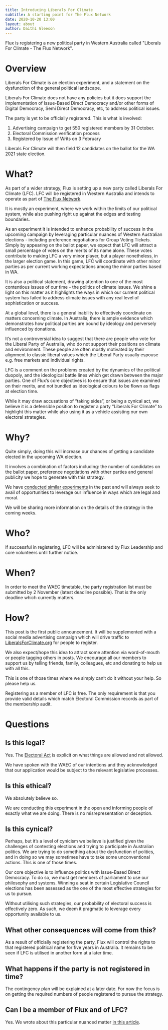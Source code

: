 ```yaml
---
title: Introducing Liberals For Climate
subtitle: A starting point for The Flux Network
date: 2020-10-20 13:00
layout: about
author: Daithí Gleeson
---
```


Flux is registering a new political party in Western Australia called "Liberals For Climate - The Flux Network".

# Overview

Liberals For Climate is an election experiment, and a statement on the dysfunction of the general political landscape. 

Liberals For Climate does not have any policies but it does support the implementation of Issue-Based Direct Democracy and/or other forms of Digital Democracy, Semi Direct Democracy, etc, to address political issues.

The party is yet to be officially registered. This is what is involved:

1. Advertising campaign to get 550 registered members by 31 October.
2. Electoral Commission verification process
3. Registered by Issue of Writs on 3 February

Liberals For Climate will then field 12 candidates on the ballot for the WA 2021 state election. 

# What?

As part of a wider strategy, Flux is setting up a new party called Liberals For Climate (LFC). LFC will be registered in Western Australia and intends to operate as part of [The Flux Network](https://voteflux.org/2020/10/09/the-flux-network/).

It is mostly an experiment, where we work within the limits of our political system, while also pushing right up against the edges and testing boundaries. 

As an experiment it is intended to enhance probability of success in the upcoming campaign by leveraging particular nuances of Western Australian elections - including preference negotiations for Group Voting Tickets. Simply by appearing on the ballot paper, we expect that LFC will attract a small percentage of votes on the merits of its name alone. These votes contribute to making LFC a very minor player, but a player nonetheless, in the larger election game. In this game, LFC will coordinate with other minor parties as per current working expectations among the minor parties based in WA.

It is also a political statement, drawing attention to one of the most contentious issues of our time - the politics of climate issues. We shine a light on this matter as it highlights the ways in which our current political system has failed to address climate issues with any real level of sophistication or success.

At a global level, there is a general inability to effectively coordinate on matters concerning climate. In Australia, there is ample evidence which demonstrates how political parties are bound by ideology and perversely influenced by donations.

It’s not a controversial idea to suggest that there are people who vote for the Liberal Party of Australia, who do not support their positions on climate and environment. These people are often mostly motivated by their alignment to classic liberal values which the Liberal Party usually espouse e.g. free markets and individual rights.

LFC is a comment on the problems created by the dynamics of the political duopoly, and the ideological battle lines which get drawn between the major parties. One of Flux’s core objectives is to ensure that issues are examined on their merits, and not bundled as ideological colours to be flown as flags at election time.

While it may draw accusations of “taking sides”, or being a cynical act, we believe it is a defensible position to register a party “Liberals For Climate” to highlight this matter while also using it as a vehicle assisting our own electoral strategies.

# Why?

Quite simply, doing this will increase our chances of getting a candidate elected in the upcoming WA election.

It involves a combination of factors including: the number of candidates on the ballot paper, preference negotiations with other parties and general publicity we hope to generate with this strategy.

We have [conducted similar experiments](https://docs.google.com/document/d/1VgxNP0f1yRyWwTB0OVNlwPe00eJE2sIwMESEsbrzpjM/edit?usp=sharing) in the past and will always seek to avail of opportunities to leverage our influence in ways which are legal and moral.

We will be sharing more information on the details of the strategy in the coming weeks.

# Who?

If successful in registering, LFC will be administered by Flux Leadership and core volunteers until further notice.

# When?

In order to meet the WAEC timetable, the party registration list must be submitted by 2 November (latest deadline possible). That is the only deadline which currently matters.

# How?

This post is the first public announcement. It will be supplemented with a social media advertising campaign which will drive traffic to [LiberalsForClimate.org](https://www.liberalsforclimate.org) for people to register.

We also expect/hope this idea to attract some attention via word-of-mouth or people tagging others in posts. We encourage all our members to support us by telling friends, family, colleagues, etc and donating to help us with all this. 

This is one of those times where we simply can’t do it without your help. So please help us.

Registering as a member of LFC is free. The only requirement is that you provide valid details which match Electoral Commission records as part of the membership audit.

# Questions

## Is this legal?

Yes. The [Electoral Act](https://www.legislation.wa.gov.au/legislation/statutes.nsf/main_mrtitle_290_homepage.html) is explicit on what things are allowed and not allowed.

We have spoken with the WAEC of our intentions and they acknowledged that our application would be subject to the relevant legislative processes.

## Is this ethical?

We absolutely believe so. 

We are conducting this experiment in the open and informing people of exactly what we are doing. There is no misrepresentation or deception.

## Is this cynical?

Perhaps, but it’s a level of cynicism we believe is justified given the challenges of contesting elections and trying to participate in Australian politics. We are trying to do something about the dysfunction of politics, and in doing so we may sometimes have to take some unconventional actions. This is one of those times.

Our core objective is to influence politics with Issue-Based Direct Democracy. To do so, we must get members of parliament to use our philosophy and systems. Winning a seat in certain Legislative Council elections has been assessed as the one of the most effective strategies for us to pursue. 

Without utilising such strategies, our probability of electoral success is effectively zero. As such, we deem it pragmatic to leverage every opportunity available to us.

## What other consequences will come from this?

As a result of officially registering the party, Flux will control the rights to that registered political name for five years in Australia. It remains to be seen if LFC is utilised in another form at a later time.

## What happens if the party is not registered in time?

The contingency plan will be explained at a later date. For now the focus is on getting the required numbers of people registered to pursue the strategy.

## Can I be a member of Flux and of LFC?

Yes. We wrote about this particular nuanced matter [in this article](https://voteflux.org/how-many-political-parties-can-you-be-a-member-of/).


